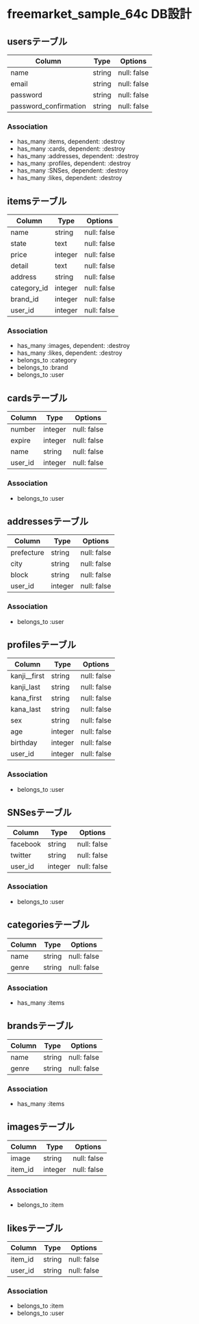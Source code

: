 # freemarket_sample_64c DB設計

## usersテーブル
|Column|Type|Options|
|------|----|-------|
|name|string|null: false|
|email|string|null: false|
|password|string|null: false|
|password_confirmation|string|null: false|
### Association
- has_many :items, dependent: :destroy
- has_many :cards, dependent: :destroy
- has_many :addresses, dependent: :destroy
- has_many :profiles, dependent: :destroy
- has_many :SNSes, dependent: :destroy
- has_many :likes, dependent: :destroy


## itemsテーブル
|Column|Type|Options|
|------|----|-------|
|name|string|null: false|
|state|text|null: false|
|price|integer|null: false|
|detail|text|null: false|
|address|string|null: false|
|category_id|integer|null: false|
|brand_id|integer|null: false|
|user_id|integer|null: false|
<!-- buy_id -->
### Association
- has_many :images, dependent: :destroy
- has_many :likes, dependent: :destroy
- belongs_to :category
- belongs_to :brand
- belongs_to :user



## cardsテーブル
|Column|Type|Options|
|------|----|-------|
|number|integer|null: false|
|expire|integer|null: false|
|name|string|null: false|
|user_id|integer|null: false|
### Association
- belongs_to :user


## addressesテーブル
|Column|Type|Options|
|------|----|-------|
|prefecture|string|null: false|
|city|string|null: false|
|block|string|null: false|
|user_id|integer|null: false|
### Association
- belongs_to :user


## profilesテーブル
|Column|Type|Options|
|------|----|-------|
|kanji__first|string|null: false|
|kanji_last|string|null: false|
|kana_first|string|null: false|
|kana_last|string|null: false|
|sex|string|null: false|
|age|integer|null: false|
|birthday|integer|null: false|
|user_id|integer|null: false|
### Association
- belongs_to :user


## SNSesテーブル
|Column|Type|Options|
|------|----|-------|
|facebook|string|null: false|
|twitter|string|null: false|
|user_id|integer|null: false|
### Association
- belongs_to :user


## categoriesテーブル
|Column|Type|Options|
|------|----|-------|
|name|string|null: false|
|genre|string|null: false|
### Association
- has_many :items


## brandsテーブル
|Column|Type|Options|
|------|----|-------|
|name|string|null: false|
|genre|string|null: false|
### Association
- has_many :items


## imagesテーブル
|Column|Type|Options|
|------|----|-------|
|image|string|null: false|
|item_id|integer|null: false|
### Association
- belongs_to :item

## likesテーブル
|Column|Type|Options|
|------|----|-------|
|item_id|string|null: false|
|user_id|string|null: false|
### Association
- belongs_to :item
- belongs_to :user


<!-- 実装しなくていいけど一応書いておく（中間テーブル必要だから簡略してます） -->
<!-- 
## commentsテーブル
|Column|Type|Options|
|------|----|-------|
|comment|string|null: false|
### Association
- belongs_to :user
- belongs_to :item -->